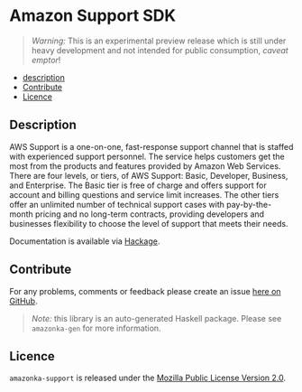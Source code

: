 # Amazon Support SDK

> _Warning:_ This is an experimental preview release which is still under heavy development and not intended for public consumption, _caveat emptor_!

* [description](#description)
* [Contribute](#contribute)
* [Licence](#licence)

## Description

AWS Support is a one-on-one, fast-response support channel that is staffed with experienced support personnel. The service helps customers get the most from the products and features provided by Amazon Web Services. There are four levels, or tiers, of AWS Support: Basic, Developer, Business, and Enterprise. The Basic tier is free of charge and offers support for account and billing questions and service limit increases. The other tiers offer an unlimited number of technical support cases with pay-by-the-month pricing and no long-term contracts, providing developers and businesses flexibility to choose the level of support that meets their needs.

Documentation is available via [Hackage](http://hackage.haskell.org/package/amazonka-support).


## Contribute

For any problems, comments or feedback please create an issue [here on GitHub](https://github.com/brendanhay/amazonka/issues).

> _Note:_ this library is an auto-generated Haskell package. Please see `amazonka-gen` for more information.


## Licence

`amazonka-support` is released under the [Mozilla Public License Version 2.0](http://www.mozilla.org/MPL/).

